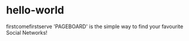 # hello-world
firstcomefirstserve
'PAGEBOARD' is the simple way to find your favourite Social Networks!
